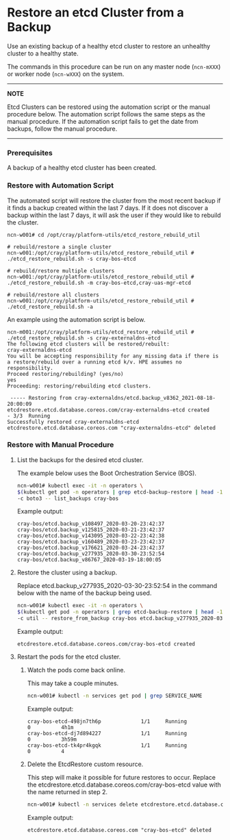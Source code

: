 # Restore an etcd Cluster from a Backup

Use an existing backup of a healthy etcd cluster to restore an unhealthy cluster to a healthy state.

The commands in this procedure can be run on any master node \(`ncn-mXXX`\) or worker node \(`ncn-wXXX`\) on the system.

---
**NOTE**

Etcd Clusters can be restored using the automation script or the manual procedure below. The automation script follows the same steps as the manual procedure. 
If the automation script fails to get the date from backups, follow the manual procedure. 

---

### Prerequisites

A backup of a healthy etcd cluster has been created.

### Restore with Automation Script

The automated script will restore the cluster from the most recent backup if it finds a backup created within the last 7 days. 
If it does not discover a backup within the last 7 days, it will ask the user if they would like to rebuild the cluster.

```
ncn-w001# cd /opt/cray/platform-utils/etcd_restore_rebuild_util

# rebuild/restore a single cluster
ncn-w001:/opt/cray/platform-utils/etcd_restore_rebuild_util # ./etcd_restore_rebuild.sh -s cray-bos-etcd

# rebuild/restore multiple clusters
ncn-w001:/opt/cray/platform-utils/etcd_restore_rebuild_util # ./etcd_restore_rebuild.sh -m cray-bos-etcd,cray-uas-mgr-etcd

# rebuild/restore all clusters
ncn-w001:/opt/cray/platform-utils/etcd_restore_rebuild_util # ./etcd_restore_rebuild.sh -a
```

An example using the automation script is below.
```
ncn-m001:/opt/cray/platform-utils/etcd_restore_rebuild_util # ./etcd_restore_rebuild.sh -s cray-externaldns-etcd
The following etcd clusters will be restored/rebuilt:
cray-externaldns-etcd
You will be accepting responsibility for any missing data if there is a restore/rebuild over a running etcd k/v. HPE assumes no responsibility.
Proceed restoring/rebuilding? (yes/no)
yes
Proceeding: restoring/rebuilding etcd clusters.

 ----- Restoring from cray-externaldns/etcd.backup_v8362_2021-08-18-20:00:09
etcdrestore.etcd.database.coreos.com/cray-externaldns-etcd created
- 3/3  Running
Successfully restored cray-externaldns-etcd
etcdrestore.etcd.database.coreos.com "cray-externaldns-etcd" deleted
```

### Restore with Manual Procedure

1.  List the backups for the desired etcd cluster.

    The example below uses the Boot Orchestration Service \(BOS\).

    ```bash
    ncn-w001# kubectl exec -it -n operators \
    $(kubectl get pod -n operators | grep etcd-backup-restore | head -1 | awk '{print $1}') \
    -c boto3 -- list_backups cray-bos
    ```

    Example output:

    ```
    cray-bos/etcd.backup_v108497_2020-03-20-23:42:37
    cray-bos/etcd.backup_v125815_2020-03-21-23:42:37
    cray-bos/etcd.backup_v143095_2020-03-22-23:42:38
    cray-bos/etcd.backup_v160489_2020-03-23-23:42:37
    cray-bos/etcd.backup_v176621_2020-03-24-23:42:37
    cray-bos/etcd.backup_v277935_2020-03-30-23:52:54
    cray-bos/etcd.backup_v86767_2020-03-19-18:00:05
    ```

2.  Restore the cluster using a backup.

    Replace etcd.backup\_v277935\_2020-03-30-23:52:54 in the command below with the name of the backup being used.

    ```bash
    ncn-w001# kubectl exec -it -n operators \
    $(kubectl get pod -n operators | grep etcd-backup-restore | head -1 | awk '{print $1}') \
    -c util -- restore_from_backup cray-bos etcd.backup_v277935_2020-03-30-23:52:54
    ```

    Example output:

    ```
    etcdrestore.etcd.database.coreos.com/cray-bos-etcd created
    ```

3.  Restart the pods for the etcd cluster.

    1.  Watch the pods come back online.

        This may take a couple minutes.

        ```bash
        ncn-w001# kubectl -n services get pod | grep SERVICE_NAME
        ```

        Example output:
        
        ```
        cray-bos-etcd-498jn7th6p             1/1     Running              0          4h1m
        cray-bos-etcd-dj7d894227             1/1     Running              0          3h59m
        cray-bos-etcd-tk4pr4kgqk             1/1     Running              0          4
        ```

    2.  Delete the EtcdRestore custom resource.

        This step will make it possible for future restores to occur. Replace the etcdrestore.etcd.database.coreos.com/cray-bos-etcd value with the name returned in step 2.

        ```bash
        ncn-w001# kubectl -n services delete etcdrestore.etcd.database.coreos.com/cray-bos-etcd
        ```

        Example output:

        ```
        etcdrestore.etcd.database.coreos.com "cray-bos-etcd" deleted
        ```


